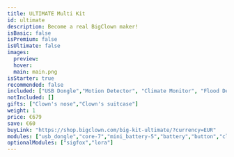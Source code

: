 ```yaml
---
title: ULTIMATE Multi Kit
id: ultimate
description: Become a real BigClown maker!
isBasic: false
isPremium: false
isUltimate: false
images:
  preview:
  hover:
  main: main.png
isStarter: true
recommended: false
included: ["USB Dongle","Motion Detector", "Climate Monitor", "Flood Detector", "LCD Thermostat", "Controller", "Push Button", "CO2 Module"]
notIncluded: []
gifts: ["Clown's nose","Clown's suitcase"]
weight: 1
price: €679
save: €60
buyLink: "https://shop.bigclown.com/big-kit-ultimate/?currency=EUR"
modules: ["usb_dongle","core-7","mini_battery-5","battery","button","climate","pir","sensor","flood","lcd","encoder","co2","tag","nfc","humidity","barometer","lux","temperature","power","breadboard","probe","relay","base","wire","cover","cover_mini","led","enclosures-101-4","enclosures-201","enclosures-301","enclosures-501","suitcase"]
optionalModules: ["sigfox","lora"]
---
```

